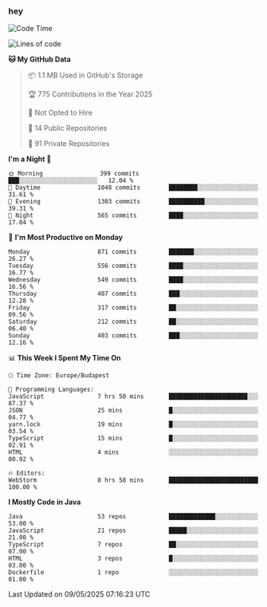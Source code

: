 ### hey

<!--START_SECTION:waka-->
![Code Time](http://img.shields.io/badge/Code%20Time-1%2C200%20hrs%201%20min-blue)

![Lines of code](https://img.shields.io/badge/From%20Hello%20World%20I%27ve%20Written-3.4%20million%20lines%20of%20code-blue)

**🐱 My GitHub Data** 

> 📦 1.1 MB Used in GitHub's Storage 
 > 
> 🏆 775 Contributions in the Year 2025
 > 
> 🚫 Not Opted to Hire
 > 
> 📜 14 Public Repositories 
 > 
> 🔑 91 Private Repositories 
 > 
**I'm a Night 🦉** 

```text
🌞 Morning                399 commits         ███░░░░░░░░░░░░░░░░░░░░░░   12.04 % 
🌆 Daytime                1048 commits        ████████░░░░░░░░░░░░░░░░░   31.61 % 
🌃 Evening                1303 commits        ██████████░░░░░░░░░░░░░░░   39.31 % 
🌙 Night                  565 commits         ████░░░░░░░░░░░░░░░░░░░░░   17.04 % 
```
📅 **I'm Most Productive on Monday** 

```text
Monday                   871 commits         ███████░░░░░░░░░░░░░░░░░░   26.27 % 
Tuesday                  556 commits         ████░░░░░░░░░░░░░░░░░░░░░   16.77 % 
Wednesday                549 commits         ████░░░░░░░░░░░░░░░░░░░░░   16.56 % 
Thursday                 407 commits         ███░░░░░░░░░░░░░░░░░░░░░░   12.28 % 
Friday                   317 commits         ██░░░░░░░░░░░░░░░░░░░░░░░   09.56 % 
Saturday                 212 commits         ██░░░░░░░░░░░░░░░░░░░░░░░   06.40 % 
Sunday                   403 commits         ███░░░░░░░░░░░░░░░░░░░░░░   12.16 % 
```


📊 **This Week I Spent My Time On** 

```text
🕑︎ Time Zone: Europe/Budapest

💬 Programming Languages: 
JavaScript               7 hrs 50 mins       ██████████████████████░░░   87.37 % 
JSON                     25 mins             █░░░░░░░░░░░░░░░░░░░░░░░░   04.77 % 
yarn.lock                19 mins             █░░░░░░░░░░░░░░░░░░░░░░░░   03.54 % 
TypeScript               15 mins             █░░░░░░░░░░░░░░░░░░░░░░░░   02.91 % 
HTML                     4 mins              ░░░░░░░░░░░░░░░░░░░░░░░░░   00.92 % 

🔥 Editors: 
WebStorm                 8 hrs 58 mins       █████████████████████████   100.00 % 
```

**I Mostly Code in Java** 

```text
Java                     53 repos            █████████████░░░░░░░░░░░░   53.00 % 
JavaScript               21 repos            █████░░░░░░░░░░░░░░░░░░░░   21.00 % 
TypeScript               7 repos             ██░░░░░░░░░░░░░░░░░░░░░░░   07.00 % 
HTML                     3 repos             █░░░░░░░░░░░░░░░░░░░░░░░░   03.00 % 
Dockerfile               1 repo              ░░░░░░░░░░░░░░░░░░░░░░░░░   01.00 % 
```




 Last Updated on 09/05/2025 07:16:23 UTC
<!--END_SECTION:waka-->
